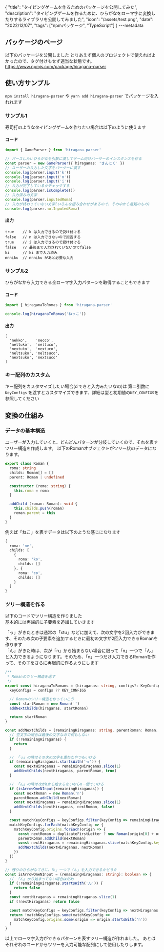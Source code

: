 {
  "title": "タイピングゲームを作るためのパッケージを公開してみた",
  "description": "タイピングゲームを作るために、ひらがなをローマ字に変換したりするライブラリを公開してみました",
  "icon": "/assets/test.png",
  "date": "2022/12/07",
  "tags": ["npmパッケージ", "TypeScript"]
}
---metadata

## パッケージのページ
以下のパッケージを公開しました
とりあえず個人のプロジェクトで使えればよかったので、タグ付けもせず適当な状態です。
https://www.npmjs.com/package/hiragana-parser

## 使い方サンプル
`npm install hiragana-parser` や `yarn add hiragana-parser` でパッケージを入れれます

### サンプル1
寿司打のようなタイピングゲームを作りたい場合は以下のように使えます

#### コード
```typescript
import { GameParser } from 'hiragana-parser'

// パースしたいひらがなを引数に渡してゲーム向けパーサーのインスタンスを作る
const parser = new GameParser({ hiraganas: 'きんにく' })
// ユーザーの入力した文字をパーサーに渡す
console.log(parser.input('k'))
console.log(parser.input('n'))
console.log(parser.input('i'))
// 入力が完了しているかチェックする
console.log(parser.isComplete())
// 入力済みの文字
console.log(parser.inputedRoma)
// 入力が終わっていない文字(いろんな組み合わせがあるので、その中から最短のもの)
console.log(parser.notInputedRoma)
```

#### 出力
```
true    // k は入力できるので受け付ける
false   // n は入力できないので拒否する
true    // i は入力できるので受け付ける
false   // 最後まで入力されていないのでfalse
ki      // ki まで入力済み
nnniku  // nnniku があと必要な入力
```

### サンプル2
ひらがなから入力できる全ローマ字入力パターンを取得することもできます

#### コード

```typescript
import { hiraganaToRomas } from 'hiragana-parser'

console.log(hiraganaToRomas('ねっこ'))
```

#### 出力
```
[
  'nekko',    'necco',
  'neltuko',  'neltuco',
  'nextuko',  'nextuco',
  'neltsuko', 'neltsuco',
  'nextsuko', 'nextsuco'
]
```

### キー配列のカスタム
キー配列をカスタマイズしたい場合(ciできと入力みたいなの)は 第二引数に `KeyConfigs` を渡すとカスタマイズできます、詳細は型と初期値の`KEY_CONFIGS`を参照してください

## 変換の仕組み
### データの基本構造
ユーザーが入力していくと、どんどんパターンが分岐していくので、それを表すツリー構造を作成します。
以下のRomanオブジェクトがツリー状のデータになります。

```typescript
export class Roman {
  roma: string
  childs: Roman[] = []
  parent: Roman | undefined

  constructor (roma: string) {
    this.roma = roma
  }

  addChild (roman: Roman): void {
    this.childs.push(roman)
    roman.parent = this
  }
}
```

例えば「ねこ」を表すデータは以下のような感じになります
```typescript
{
  roma: 'ne',
  childs: [
    {
      roma: 'ko',
      childs: []
    }, {
      roma: 'co',
      childs: []
    }
  ]
}
```

### ツリー構造を作る
以下のコードでツリー構造を作りました    
基本的には再帰的に子要素を追加していきます

「っ」がきたときは通常の「xtu」などに加えて、次の文字を2回入力ができます、そのため次の子要素を追加するときに最初の文字が2回入力できるRomanを作ります    
「ん」がきた時は、次が「n」から始まらない場合に限って「n」一つで「ん」と入力できるようになります。そのため、「n」一つだけ入力できるRomanを作って、その子をさらに再起的に作るようにします

```typescript
/**
 * Romanのツリー構造を返す
 */
export const hiraganaToRomans = (hiraganas: string, configs?: KeyConfigs) => {
  keyConfigs = configs ?? KEY_CONFIGS

  // Romanのツリー構造を作っていこう
  const startRoman = new Roman('')
  addNextChilds(hiraganas, startRoman)

  return startRoman
}

const addNextChilds = (remainingHiraganas: string, parentRoman: Roman, duplicateFirstLetter?: boolean) => {
  // 空文字の場合は最後の文字なので何もしない
  if (!remainingHiraganas) {
    return
  }

  // 「っ」の時はその次の文字を重ねたやつもいける
  if (remainingHiraganas.startsWith('っ')) {
    const nextHiraganas = remainingHiraganas.slice(1)
    addNextChilds(nextHiraganas, parentRoman, true)
  }

  // 「ん」の時は次がnから始まらないならn一個でいける
  if (isArrowOneNInput(remainingHiraganas)) {
    const nextRoman = new Roman('n')
    parentRoman.addChild(nextRoman)
    const nextHiraganas = remainingHiraganas.slice(1)
    addNextChilds(nextHiraganas, nextRoman, false)
  }

  const matchKeyConfigs = keyConfigs.filter(keyConfig => remainingHiraganas.startsWith(keyConfig.key))
  matchKeyConfigs.forEach(matchKeyConfig => {
    matchKeyConfig.origins.forEach(origin => {
      const nextRoman = duplicateFirstLetter ? new Roman(origin[0] + origin) : new Roman(origin)
      parentRoman.addChild(nextRoman)
      const nextHiraganas = remainingHiraganas.slice(matchKeyConfig.key.length)
      addNextChilds(nextHiraganas, nextRoman)
    })
  })
}

// 残りのひらがなてきに、「n」一つで「ん」を入力できるかどうか
const isArrowOneNInput = (remainingHiraganas: string): boolean => {
  // 「ん」から始まってない場合はだめ
  if (!remainingHiraganas.startsWith('ん')) {
    return false
  }
  const nextHiraganas = remainingHiraganas.slice(1)
  if (!nextHiraganas) return false

  const matchKeyConfigs = keyConfigs.filter(keyConfig => nextHiraganas.startsWith(keyConfig.key))
  return !matchKeyConfigs.some(matchKeyConfig => 
    matchKeyConfig.origins.some(origin => origin.startsWith('n'))
  )
}
```

以上でローマ字入力ができるパターンを表すツリー構造が作れました。
あとはそれぞれのコードからツリーを入力可能な配列にして使用したりします。